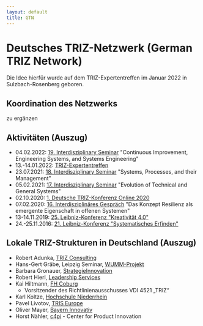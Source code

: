 ```yaml
---
layout: default
title: GTN
---
```


# Deutsches TRIZ-Netzwerk (German TRIZ Network) 

Die Idee hierfür wurde auf dem TRIZ-Expertentreffen im Januar 2022 in
Sulzbach-Rosenberg geboren.

## Koordination des Netzwerks

zu ergänzen

## Aktivitäten (Auszug)

* 04.02.2022:
  [19. Interdisziplinary Seminar](http://mint-leipzig.de/2022-02-04.html)
  "Continuous Improvement, Engineering Systems, and Systems Engineering"
* 13.-14.01.2022:
  [TRIZ-Expertentreffen](http://wumm.uni-leipzig.de/conferences.php?conference=http://wumm.uni-leipzig.de/rdf/GermanTEX-2022.rdf)
* 23.07.2021:
  [18. Interdisziplinary Seminar](http://mint-leipzig.de/2021-07-23.html)
  "Systems, Processes, and their Management"
* 05.02.2021:
  [17. Interdisziplinary Seminar](http://mint-leipzig.de/2021-02-05.html)
  "Evolution of Technical and General Systems"
* 02.10.2020:
  [1. Deutsche TRIZ-Konferenz Online 2020](http://wumm.uni-leipzig.de/conferences.php?conference=http://wumm.uni-leipzig.de/rdf/GermanTRIZOnline-2020.rdf)
* 07.02.2020:
  [16. Interdisziplinäres Gespräch](http://mint-leipzig.de/2020-02-07.html)
  "Das Konzept Resilienz als emergente Eigenschaft in offenen Systemen"
* 13-14.11.2019: [25. Leibniz-Konferenz "Kreativität 4.0"](https://leibniz-institut.de/25-leibniz-konferenz)
* 24.-25.11.2016: [21. Leibniz-Konferenz "Systematisches Erfinden"](https://leibniz-institut.de/21-leibniz-konferenz)

## Lokale TRIZ-Strukturen in Deutschland (Auszug) 

* Robert Adunka, [TRIZ Consulting](https://www.triz-consulting.de/)
* Hans-Gert Gräbe, Leipzig Seminar,
  [WUMM-Projekt](http://www.leipzig-netz.de/index.php/WUMM)
* Barbara Gronauer, [StrategieInnovation](https://www.strategieinnovation.de)
* Robert Hierl,
  [Leadership Services](https://www.leadership-services.com/home.html)
* Kai Hiltmann, [FH Coburg](https://www.hs-coburg.de/ueber-uns/fakultaeten/maschinenbau-und-automobiltechnik/personen/prof-dr-kai-hiltmann.html)
  * Vorsitzender des Richtlinienausschusses VDI 4521 „TRIZ“
* Karl Koltze, [Hochschule Niederrhein](https://www.hs-niederrhein.de/maschinenbau-verfahrenstechnik/ueber-den-fachbereich/personenseite-koltze/)
* Pavel Livotov, [TRIS Europe](https://www.tris-europe.com)
* Oliver Mayer, [Bayern Innovativ](https://www.bayern-innovativ.de/kontakt/oliver-mayer)
* Horst Nähler, [c4pi](http://www.c4pi.de) - Center for Product Innovation




